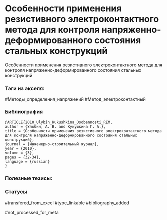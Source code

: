 # Особенности применения резистивного электроконтактного метода для контроля напряженно-деформированного состояния стальных конструкций

Особенности применения резистивного электроконтактного метода для контроля напряженно-деформированного состояния стальных конструкций

### Тэги из экселя:
#Методы_определения_напряжений 
#Метод_электроконтактный

### Библиография
```
@ARTICLE{2010_Ulybin_Kukushkina_Osobennosti_REM,
author = {Улыбин, А. В. and Кукушкина Г. А.},
title = {Особенности применения резистивного электроконтактного метода для контроля напряженно-деформированного состояния стальных конструкций},
journal = {Инженерно-строительный журнал},
year = {2010},
volume = {3},
pages = {32-34},
language = {russian}
}
```

### Полезные тезисы:

### Статусы
#transfered_from_excel 
#type_linkable 
#bibliography_added

#not_processed_for_meta

